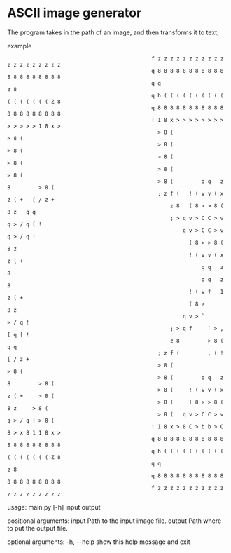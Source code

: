 # ASCII image generator

The program takes in the path of an image, and then transforms it to text;

example

                                                                                                                                                
                                                                                                                                                
                                                                                                                                                
                                                                                                                                                
                                                                                                                                                
                                                                                                                                                
                                                                                                                                                
                                                                                                                                                
                                                                                                                                                
                                                                                                                                                
                                                                                                                                                
                                                                                                                                                
                                                                                                                                                
                                                                                                                                                
                                                                                                                                                
                                                                                                                                                
                                                                                                                                                
                                                                                                                                                
                                                  f z z z z z z z z z z z z z z z z z z z z                                                     
                                                  q 8 8 8 8 8 8 8 8 8 8 8 8 8 8 8 8 8 8 8 8                                                     
                                                  q q                                   z 8                                                     
                                                  q h ( ( ( ( ( ( ( ( ( ( ( ( ( ( ( ( ( Z 8                                                     
                                                  q 8 8 8 8 8 8 8 8 8 8 8 8 8 8 8 8 8 8 8 8                                                     
                                                  ! 1 8 x > > > > > > > > > > > > > 1 8 x >                                                     
                                                    > 8 (                           > 8 (                                                       
                                                    > 8 (                           > 8 (                                                       
                                                    > 8 (                           > 8 (                                                       
                                                    > 8 (                           > 8 (                                                       
                                                    > 8 (         q q   z 8         > 8 (                                                       
                                                    ; z f (   ! ( v v ( x z ( +   [ / z +                                                       
                                                        z 8   ( 8 > > 8 (   8 z   q q                                                           
                                                        ; > q v > C C > v q > / q [ !                                                           
                                                            q v > C C > v q > / q !                                                             
                                                              ( 8 > > 8 (   8 z                                                                 
                                                              ! ( v v ( x z ( +                                                                 
                                                                  q q   z 8                                                                     
                                                                  q q   z 8                                                                     
                                                              ! ( v f   1 z ( +                                                                 
                                                              ( 8 >         8 z                                                                 
                                                            q v > `         > / q !                                                             
                                                        ; > q f     ` > ,     [ q [ !                                                           
                                                        z 8         > 8 (         q q                                                           
                                                    ; z f (         , ( !         [ / z +                                                       
                                                    > 8 (                           > 8 (                                                       
                                                    > 8 (         q q   z 8         > 8 (                                                       
                                                    > 8 (     ! ( v v ( x z ( +     > 8 (                                                       
                                                    > 8 (     ( 8 > > 8 (   8 z     > 8 (                                                       
                                                    > 8 (   q v > C C > v q > / q ! > 8 (                                                       
                                                  ! 1 8 x > 8 C > b b > C 8 > x 8 1 1 8 x >                                                     
                                                  q 8 8 8 8 8 8 8 8 8 8 8 8 8 8 8 8 8 8 8 8                                                     
                                                  q h ( ( ( ( ( ( ( ( ( ( ( ( ( ( ( ( ( Z 8                                                     
                                                  q q                                   z 8                                                     
                                                  q 8 8 8 8 8 8 8 8 8 8 8 8 8 8 8 8 8 8 8 8                                                     
                                                  f z z z z z z z z z z z z z z z z z z z z                                                     
                                                                                                                                                
                                                                                                                                                
                                                                                                                                                
                                                                                                                                                
                                                                                                                                                
                                                                                                                                                
                                                                                                                                                
                                                                                                                                                
                                                                                                                                                
                                                                                                                                                
                                                                                                                                                
                                                                                                                                                
                                                                                                                                                
                                                                                                                                                
                                                                                                                                                
                                                                                                                                                
                                                                                                                                                
                                                                                                                                                



usage: main.py [-h] input output

positional arguments:
  input       Path to the input image file.
  output      Path where to put the output file.

optional arguments:
  -h, --help  show this help message and exit